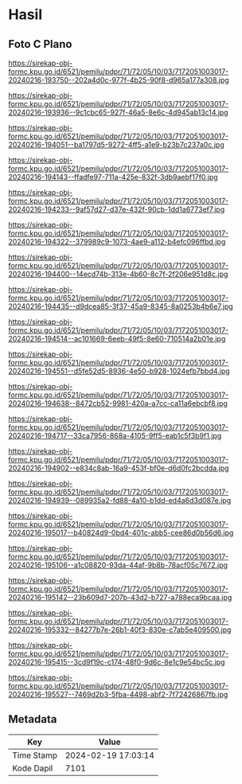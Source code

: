 # Hasil

## Foto C Plano

https://sirekap-obj-formc.kpu.go.id/6521/pemilu/pdpr/71/72/05/10/03/7172051003017-20240216-193750--202a4d0c-977f-4b25-90f8-d965a177a308.jpg

https://sirekap-obj-formc.kpu.go.id/6521/pemilu/pdpr/71/72/05/10/03/7172051003017-20240216-193936--9c1cbc65-927f-46a5-8e6c-4d945ab13c14.jpg

https://sirekap-obj-formc.kpu.go.id/6521/pemilu/pdpr/71/72/05/10/03/7172051003017-20240216-194051--ba1797d5-9272-4ff5-a1e9-b23b7c237a0c.jpg

https://sirekap-obj-formc.kpu.go.id/6521/pemilu/pdpr/71/72/05/10/03/7172051003017-20240216-194143--ffadfe97-711a-425e-832f-3db9aebf17f0.jpg

https://sirekap-obj-formc.kpu.go.id/6521/pemilu/pdpr/71/72/05/10/03/7172051003017-20240216-194233--9af57d27-d37e-432f-90cb-1dd1a6773ef7.jpg

https://sirekap-obj-formc.kpu.go.id/6521/pemilu/pdpr/71/72/05/10/03/7172051003017-20240216-194322--379989c9-1073-4ae9-a112-b4efc096ffbd.jpg

https://sirekap-obj-formc.kpu.go.id/6521/pemilu/pdpr/71/72/05/10/03/7172051003017-20240216-194400--14ecd74b-313e-4b60-8c7f-2f206e951d8c.jpg

https://sirekap-obj-formc.kpu.go.id/6521/pemilu/pdpr/71/72/05/10/03/7172051003017-20240216-194435--d9dcea85-3f37-45a9-8345-8a0253b4b6e7.jpg

https://sirekap-obj-formc.kpu.go.id/6521/pemilu/pdpr/71/72/05/10/03/7172051003017-20240216-194514--ac101669-6eeb-49f5-8e60-710514a2b01e.jpg

https://sirekap-obj-formc.kpu.go.id/6521/pemilu/pdpr/71/72/05/10/03/7172051003017-20240216-194551--d5fe52d5-8936-4e50-b928-1024efb7bbd4.jpg

https://sirekap-obj-formc.kpu.go.id/6521/pemilu/pdpr/71/72/05/10/03/7172051003017-20240216-194638--8472cb52-9981-420a-a7cc-ca11a6ebcbf8.jpg

https://sirekap-obj-formc.kpu.go.id/6521/pemilu/pdpr/71/72/05/10/03/7172051003017-20240216-194717--33ca7956-868a-4105-9ff5-eab1c5f3b9f1.jpg

https://sirekap-obj-formc.kpu.go.id/6521/pemilu/pdpr/71/72/05/10/03/7172051003017-20240216-194902--e834c8ab-16a9-453f-bf0e-d6d0fc2bcdda.jpg

https://sirekap-obj-formc.kpu.go.id/6521/pemilu/pdpr/71/72/05/10/03/7172051003017-20240216-194939--089935a2-fd88-4a10-b1dd-ed4a6d3d087e.jpg

https://sirekap-obj-formc.kpu.go.id/6521/pemilu/pdpr/71/72/05/10/03/7172051003017-20240216-195017--b40824d9-0bd4-401c-abb5-cee86d0b56d6.jpg

https://sirekap-obj-formc.kpu.go.id/6521/pemilu/pdpr/71/72/05/10/03/7172051003017-20240216-195106--a1c08820-93da-44af-9b8b-78acf05c7672.jpg

https://sirekap-obj-formc.kpu.go.id/6521/pemilu/pdpr/71/72/05/10/03/7172051003017-20240216-195142--23b609d7-207b-43d2-b727-a788eca9bcaa.jpg

https://sirekap-obj-formc.kpu.go.id/6521/pemilu/pdpr/71/72/05/10/03/7172051003017-20240216-195332--84277b7e-26b1-40f3-830e-c7ab5e409500.jpg

https://sirekap-obj-formc.kpu.go.id/6521/pemilu/pdpr/71/72/05/10/03/7172051003017-20240216-195415--3cd9f19c-c174-48f0-9d6c-8e1c9e54bc5c.jpg

https://sirekap-obj-formc.kpu.go.id/6521/pemilu/pdpr/71/72/05/10/03/7172051003017-20240216-195527--7469d2b3-5fba-4498-abf2-7f72426867fb.jpg


## Metadata

| Key        | Value               |
| ---------- | ------------------- |
| Time Stamp | 2024-02-19 17:03:14 |
| Kode Dapil | 7101                |



